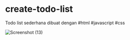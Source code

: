 # create-todo-list
 Todo list sederhana dibuat dengan #html #javascript #css
 
![Screenshot (13)](https://user-images.githubusercontent.com/45787278/168532418-4465c6f8-ecff-4369-9e23-3d0acdbe4afd.png)
